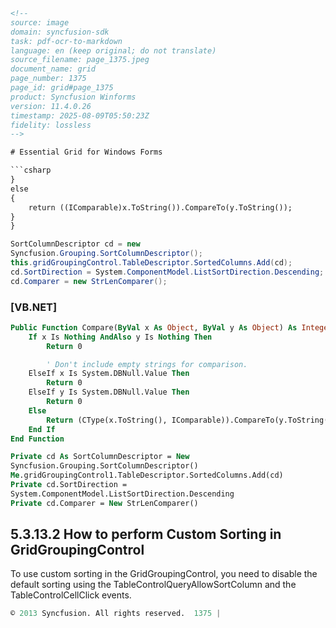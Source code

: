 ```html
<!-- 
source: image
domain: syncfusion-sdk
task: pdf-ocr-to-markdown
language: en (keep original; do not translate)
source_filename: page_1375.jpeg
document_name: grid
page_number: 1375
page_id: grid#page_1375
product: Syncfusion Winforms
version: 11.4.0.26
timestamp: 2025-08-09T05:50:23Z
fidelity: lossless
-->

# Essential Grid for Windows Forms

```csharp
}
else
{
    return ((IComparable)x.ToString()).CompareTo(y.ToString());
}
}
```

```csharp
SortColumnDescriptor cd = new
Syncfusion.Grouping.SortColumnDescriptor();
this.gridGroupingControl.TableDescriptor.SortedColumns.Add(cd);
cd.SortDirection = System.ComponentModel.ListSortDirection.Descending;
cd.Comparer = new StrLenComparer();
```

### [VB.NET]

```vb
Public Function Compare(ByVal x As Object, ByVal y As Object) As Integer
    If x Is Nothing AndAlso y Is Nothing Then
        Return 0

        ' Don't include empty strings for comparison.
    ElseIf x Is System.DBNull.Value Then
        Return 0
    ElseIf y Is System.DBNull.Value Then
        Return 0
    Else
        Return (CType(x.ToString(), IComparable)).CompareTo(y.ToString())
    End If
End Function
```

```vb
Private cd As SortColumnDescriptor = New
Syncfusion.Grouping.SortColumnDescriptor()
Me.gridGroupingControl1.TableDescriptor.SortedColumns.Add(cd)
Private cd.SortDirection =
System.ComponentModel.ListSortDirection.Descending
Private cd.Comparer = New StrLenComparer()
```

## 5.3.13.2 How to perform Custom Sorting in GridGroupingControl

To use custom sorting in the GridGroupingControl, you need to disable the default sorting using the TableControlQueryAllowSortColumn and the TableControlCellClick events.
```python
© 2013 Syncfusion. All rights reserved.  1375 |
``` 

<!-- tags: [syncfusion, windows, forms, essential, grid, custom sorting, gridgroupingcontrol] keywords: [custom sorting, gridgroupingcontrol, syncfusion, disable default sorting, tablecontrolqueryallowsortcolumn, tablecontrolcellclick, essential grid] -->
```